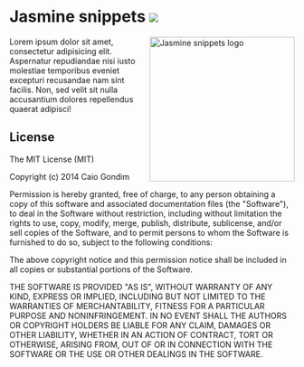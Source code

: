 # Jasmine snippets <img src="https://api.travis-ci.org/caiogondim/jasmine-sublime-snippets.png?branch=master">

<img
  src="https://raw.github.com/caiogondim/jasmine-sublime-snippets/master/img/logo.png"
  alt="Jasmine snippets logo"
  align="right"
  width="256"
/>

Lorem ipsum dolor sit amet, consectetur adipisicing elit. Aspernatur repudiandae
nisi iusto molestiae temporibus eveniet excepturi recusandae nam sint facilis.
Non, sed velit sit nulla accusantium dolores repellendus quaerat adipisci!


## License
The MIT License (MIT)

Copyright (c) 2014 Caio Gondim

Permission is hereby granted, free of charge, to any person obtaining a copy
of this software and associated documentation files (the "Software"), to deal
in the Software without restriction, including without limitation the rights
to use, copy, modify, merge, publish, distribute, sublicense, and/or sell
copies of the Software, and to permit persons to whom the Software is
furnished to do so, subject to the following conditions:

The above copyright notice and this permission notice shall be included in all
copies or substantial portions of the Software.

THE SOFTWARE IS PROVIDED "AS IS", WITHOUT WARRANTY OF ANY KIND, EXPRESS OR
IMPLIED, INCLUDING BUT NOT LIMITED TO THE WARRANTIES OF MERCHANTABILITY,
FITNESS FOR A PARTICULAR PURPOSE AND NONINFRINGEMENT. IN NO EVENT SHALL THE
AUTHORS OR COPYRIGHT HOLDERS BE LIABLE FOR ANY CLAIM, DAMAGES OR OTHER
LIABILITY, WHETHER IN AN ACTION OF CONTRACT, TORT OR OTHERWISE, ARISING FROM,
OUT OF OR IN CONNECTION WITH THE SOFTWARE OR THE USE OR OTHER DEALINGS IN THE
SOFTWARE.
